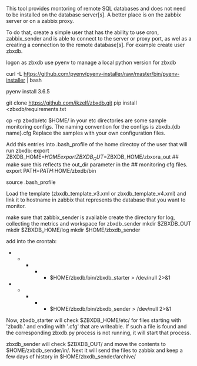 This tool provides montoring of remote SQL databases and does not need to be installed on the database
server[s]. A better place is on the zabbix server or on a zabbix proxy.

To do that, create a simple user that has the ability to use cron, zabbix_sender and is able to connect
to the server or proxy port, as wel as a creating a connection to the remote database[s]. For example create user zbxdb.

logon as zbxdb
use pyenv to manage a local python version for zbxdb

curl -L https://github.com/pyenv/pyenv-installer/raw/master/bin/pyenv-installer | bash

pyenv install 3.6.5

git clone https://github.com/ikzelf/zbxdb.git
pip install <zbxdb/requirements.txt

cp -rp zbxdb/etc $HOME/
in your etc directories are some sample monitoring configs. The naming convention for the configs is
zbxdb.{db name}.cfg
Replace the samples with your own configuration files.

Add this entries into .bash_profile of the home directoy of the user that will run zbxdb:
  export ZBXDB_HOME=$HOME
  export ZBXDB_OUT=$ZBXDB_HOME/zbxora_out  ## make sure this reflects the out_dir parameter in the
                                           ## monitoring cfg files.
  export PATH=$PATH:$HOME/zbxdb/bin

source .bash_profile

Load the template (zbxdb_template_v3.xml or zbxdb_template_v4.xml) and link it to hostname in zabbix that
represents the database that you want to monitor.

make sure that zabbix_sender is available
create the directory for log, collecting the metrics and workspace for zbxdb_sender
mkdir $ZBXDB_OUT
mkdir $ZBXDB_HOME/log
mkdir $HOME/zbxdb_sender

add into the crontab:
* * * * * $HOME/zbxdb/bin/zbxdb_starter > /dev/null 2>&1
* * * * * $HOME/zbxdb/bin/zbxdb_sender  > /dev/null 2>&1

Now, zbxdb_starter will check $ZBXDB_HOME/etc/ for files starting with 'zbxdb.' and ending with '.cfg'
that are writeable. If such a file is found and the corresponding zbxdb.py process is not running, it
will start that process.

zbxdb_sender will check $ZBXDB_OUT/ and move the contents to $HOME/zxbdb_sender/in/. Next it will send
the files to zabbix and keep a few days of history in $HOME/zbxdb_sender/archive/
